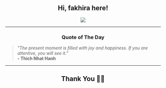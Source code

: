 <h2 align="center"> Hi, fakhira here!</h2>

<p align="center">
<a href="https://github.com/fakhiralkda" alt="github streak"><img src="https://dvst-streak.herokuapp.com/?user=fakhiralkda&theme=tokyonight&fire=DD472C"></a>
</p>

<hr>
<h3 align="center">Quote of The Day</h3>
<p align="center">
<blockquote>
<i>"The present moment is filled with joy and happiness. If you are attentive, you will see it."</i>
<br>
<b>- Thich Nhat Hanh</b>
</blockquote>
</p>


<hr>
<h2 align="center">Thank You 🙏🏼</h2>
